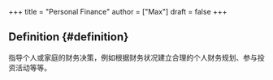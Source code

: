 +++
title = "Personal Finance"
author = ["Max"]
draft = false
+++

## Definition {#definition}

指导个人或家庭的财务决策，例如根据财务状况建立合理的个人财务规划、参与投资活动等等。
